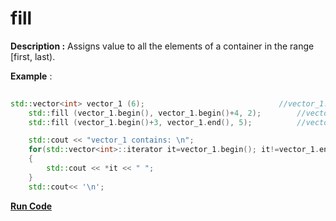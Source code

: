 # fill**Description :**  Assigns value to all the elements of a container in the range [first, last).  **Example** :```cpp    std::vector<int> vector_1 (6);								//vector_1: 0 0 0 0 0 0    std::fill (vector_1.begin(), vector_1.begin()+4, 2);		//vector_1: 2 2 2 2 0 0    std::fill (vector_1.begin()+3, vector_1.end(), 5);			//vector_1: 2 2 2 5 5 5    std::cout << "vector_1 contains: \n";    for(std::vector<int>::iterator it=vector_1.begin(); it!=vector_1.end(); ++it)    {        std::cout << *it << " ";    }    std::cout<< '\n';```**[Run Code](https://rextester.com/QATKK94303)**